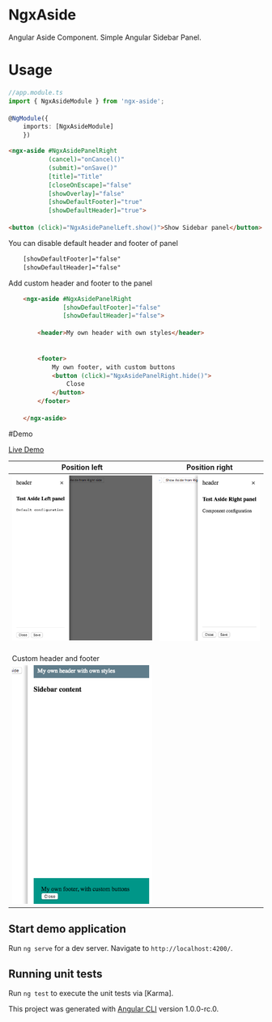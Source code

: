 # NgxAside

Angular Aside Component. Simple Angular Sidebar Panel.
  
# Usage

```TypeScript
//app.module.ts
import { NgxAsideModule } from 'ngx-aside';

@NgModule({
    imports: [NgxAsideModule]
    })
```

```Html
<ngx-aside #NgxAsidePanelRight
           (cancel)="onCancel()"
           (submit)="onSave()"
           [title]="Title"
           [closeOnEscape]="false"
           [showOverlay]="false"
           [showDefaultFooter]="true"
           [showDefaultHeader]="true">
           
<button (click)="NgxAsidePanelLeft.show()">Show Sidebar panel</button>

```


You can disable default header and footer of panel
```Html    
    [showDefaultFooter]="false"
    [showDefaultHeader]="false"
```


Add custom header and footer to the panel
```Html
    <ngx-aside #NgxAsidePanelRight
               [showDefaultFooter]="false"
               [showDefaultHeader]="false">
    
        <header>My own header with own styles</header>
        
    
        <footer>
            My own footer, with custom buttons
            <button (click)="NgxAsidePanelRight.hide()">
                Close
            </button>
        </footer>
    
    </ngx-aside>

```
#Demo

[Live Demo](https://embed.plnkr.co/yEIYsIGLIf8MGYOC2h25/)
<br/>

 Position left |  Position right
 ------------ | -------------
![alt text](screenshot.png "Sidebar panel.") | ![alt text](screenshot-right.png "Sidebar panel.")
<br/>Custom header and footer |  
![alt text](screenshot-custom.png "Sidebar panel.") |


## Start demo application
Run `ng serve` for a dev server. Navigate to `http://localhost:4200/`. 


## Running unit tests

Run `ng test` to execute the unit tests via [Karma].

This project was generated with [Angular CLI](https://github.com/angular/angular-cli) version 1.0.0-rc.0.